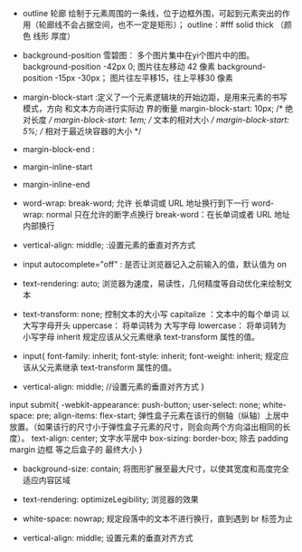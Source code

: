 - outline 轮廊
  绘制于元素周围的一条线，位于边框外围，可起到元素突出的作用（轮廊线不会占据空间，也不一定是矩形）；
     outline：#fff solid thick （颜色 线形 厚度）

- background-position 雪碧图： 多个图片集中在yi个图片中的图。
  background-position -42px 0; 图片往左移动 42 像素
    background-position -15px -30px； 图片往左平移15，往上平移30 像素

- margin-block-start :定义了一个元素逻辑块的开始边距，是用来元素的书写模式，方向 和文本方向进行实际边    界的衡量
  margin-block-start: 10px;  /* 绝对长度 */
  margin-block-start: 1em;   /* 文本的相对大小 */
  margin-block-start: 5%;    /* 相对于最近块容器的大小 */
- margin-block-end : 
- margin-inline-start
- margin-inline-end

-  word-wrap: break-word; 允许 长单词或 URL 地址换行到下一行
     word-wrap: normal  只在允许的断字点换行
     break-word：在长单词或者 URL 地址内部换行

 - vertical-align: middle; :设置元素的垂直对齐方式

 - input  autocomplete="off" : 是否让浏览器记入之前输入的值，默认值为 on

 - text-rendering: auto; 浏览器为速度，易读性，几何精度等自动优化来绘制文本

 - text-transform: none; 控制文本的大小写
   capitalize ：文本中的每个单词 以大写字母开头
   uppercase： 将单词转为 大写字母
   lowercase： 将单词转为 小写字母
   inherit    规定应该从父元素继承 text-transform 属性的值。

-  input{
     font-family: inherit;
    font-style: inherit;
    font-weight: inherit;
     规定应该从父元素继承 text-transform 属性的值。

    
-  vertical-align: middle; //设置元素的垂直对齐方式
 }

 input submit{
     -webkit-appearance: push-button;
    user-select: none;
    white-space: pre; 
    align-items: flex-start;  弹性盒子元素在该行的侧轴（纵轴）上居中放置。（如果该行的尺寸小于弹性盒子元素的尺寸，则会向两个方向溢出相同的长度）。
    text-align: center;       文字水平居中
    box-sizing: border-box;  除去 padding margin 边框 等之后盒子的 最终大小
 }

 - background-size: contain; 将图形扩展至最大尺寸，以使其宽度和高度完全适应内容区域
 
- text-rendering: optimizeLegibility; 浏览器的效果

-  white-space: nowrap;  规定段落中的文本不进行换行，直到遇到 br 标签为止
 
- vertical-align: middle; 设置元素的垂直对齐方式